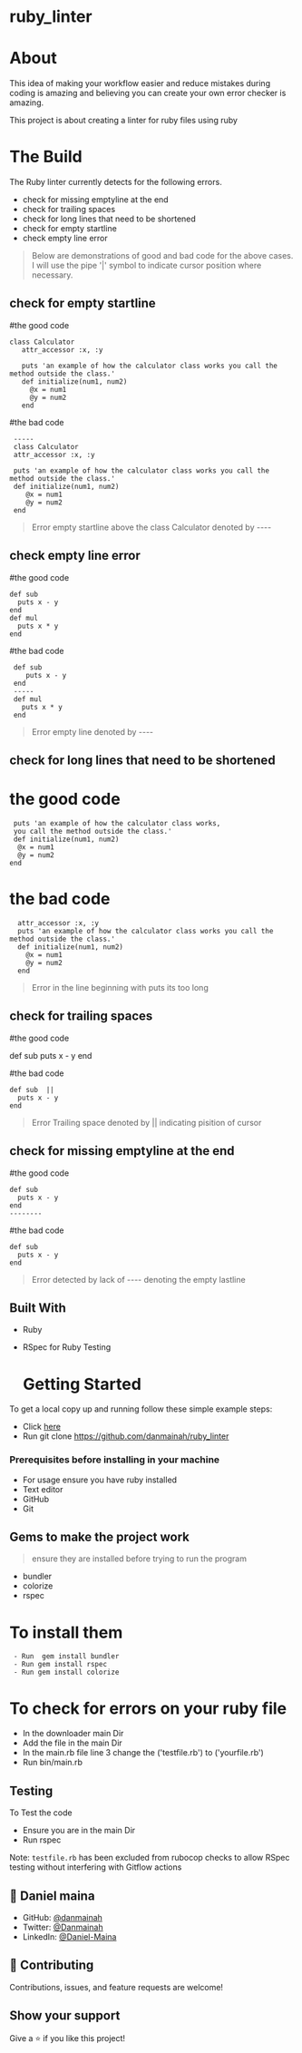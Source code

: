 # ruby_linter
# About 
  
  This idea of making your workflow easier and reduce mistakes during coding is amazing 
  and believing you can create your own error checker is amazing.

  This project is about creating a linter for ruby files using ruby 

  # The Build
  The  Ruby linter currently detects for the following errors.
- check for missing emptyline at the end
- check for trailing spaces
- check for long lines that need to be shortened
- check for empty startline
- check empty line error

> Below are demonstrations of good and bad code for the above cases. I will use the pipe '|' symbol to indicate cursor position where necessary.
> 
 ## check for empty startline
  #the good code

    class Calculator
       attr_accessor :x, :y

       puts 'an example of how the calculator class works you call the method outside the class.'
       def initialize(num1, num2)
         @x = num1
         @y = num2
       end
  
  #the bad code
     
     -----
     class Calculator
     attr_accessor :x, :y

     puts 'an example of how the calculator class works you call the method outside the class.'
     def initialize(num1, num2)
        @x = num1
        @y = num2
     end

 >  Error  empty startline above the class Calculator denoted by ----

  ## check empty line error

  #the good code
  
    def sub
      puts x - y
    end
    def mul   
      puts x * y
    end

   #the bad code
   
     def sub
        puts x - y
     end
     -----
     def mul   
       puts x * y
     end

 >Error  empty line denoted by ----

 ## check for long lines that need to be shortened
 # the good code
  
     puts 'an example of how the calculator class works,
     you call the method outside the class.'
     def initialize(num1, num2)
      @x = num1
      @y = num2
    end

  # the bad code
      
      attr_accessor :x, :y
      puts 'an example of how the calculator class works you call the method outside the class.'
      def initialize(num1, num2)
        @x = num1
        @y = num2
      end
 > Error in the line beginning with puts its too long

   ## check for trailing spaces
 #the good code
 
   def sub
    puts x - y
   end

  #the bad code
  
    def sub  ||
      puts x - y
    end

  >Error Trailing space denoted by || indicating pisition of cursor

  ## check for missing emptyline at the end
  #the good code
  
    def sub
      puts x - y
    end
    --------

  #the bad code
  
    def sub
      puts x - y
    end
    
  > Error detected by lack of ---- denoting the empty lastline

## Built With
- Ruby
- RSpec for Ruby Testing

 
  # Getting Started
To get a local copy up and running follow these simple example steps:
- Click [here](https://github.com/danmainah/ruby_linter) 
- Run git clone https://github.com/danmainah/ruby_linter 


### Prerequisites before installing in your machine
- For usage ensure you have ruby installed
- Text editor
- GitHub
- Git

## Gems to make the project work
> ensure they are installed before trying to run the program
 -  bundler
 - colorize
 -  rspec
   
  # To install them
     - Run  gem install bundler
     - Run gem install rspec 
     - Run gem install colorize 


# To check for errors on your ruby file
 - In the downloader main Dir
 - Add the file in the main Dir
 - In the main.rb file line 3 change the ('testfile.rb') to  ('yourfile.rb')
 - Run bin/main.rb

 ## Testing
 
 To Test the code 
 - Ensure you are in the main Dir
 - Run rspec

Note: `testfile.rb` has been excluded from rubocop checks to allow RSpec testing without interfering with Gitflow actions


## 👤 **Daniel maina**

- GitHub: [@danmainah](https://github.com/danmainah)
- Twitter: [@Danmainah](https://twitter.com/dan_mainah)
- LinkedIn: [@Daniel-Maina](www.linkedin.com/in/daniel-maina-315a38191)

## 🤝 Contributing

Contributions, issues, and feature requests are welcome!

## Show your support

Give a ⭐️ if you like this project!

